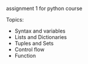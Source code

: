 assignment 1 for python course 

Topics: 
* Syntax and variables
* Lists and Dictionaries
* Tuples and Sets
* Control flow
* Function
